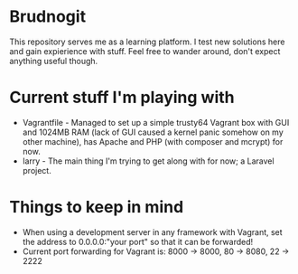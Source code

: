 # Brudnogit
This repository serves me as a learning platform. I test new solutions here and gain expierience with stuff. Feel free to wander around, don't expect anything useful though.
# Current stuff I'm playing with
* Vagrantfile - Managed to set up a simple trusty64 Vagrant box with GUI and 1024MB RAM (lack of GUI caused a kernel panic somehow on my other machine), has Apache and PHP (with composer and mcrypt) for now.
* larry - The main thing I'm trying to get along with for now; a Laravel project.

# Things to keep in mind
* When using a development server in any framework with Vagrant, set the address to 0.0.0.0:"your port" so that it can be forwarded!
* Current port forwarding for Vagrant is: 8000 -> 8000, 80 -> 8080, 22 -> 2222

